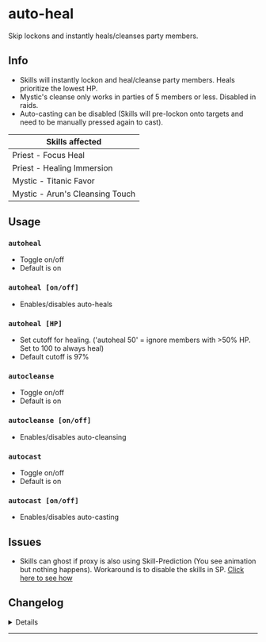 # auto-heal
Skip lockons and instantly heals/cleanses party members.

## Info
- Skills will instantly lockon and heal/cleanse party members. Heals prioritize the lowest HP.
- Mystic's cleanse only works in parties of 5 members or less. Disabled in raids.
- Auto-casting can be disabled (Skills will pre-lockon onto targets and need to be manually pressed again to cast).

| Skills affected                 |
| ------------------------------- |
| Priest - Focus Heal             |
| Priest - Healing Immersion      |
| Mystic - Titanic Favor          |
| Mystic - Arun's Cleansing Touch |

## Usage
### `autoheal`
- Toggle on/off
- Default is on
### `autoheal [on/off]`
- Enables/disables auto-heals
### `autoheal [HP]`
- Set cutoff for healing. ('autoheal 50' = ignore members with >50% HP. Set to 100 to always heal)
- Default cutoff is 97%
### `autocleanse`
- Toggle on/off
- Default is on
### `autocleanse [on/off]`
- Enables/disables auto-cleansing
### `autocast`
- Toggle on/off
- Default is on
### `autocast [on/off]`
- Enables/disables auto-casting

## Issues
- Skills can ghost if proxy is also using Skill-Prediction (You see animation but nothing happens). Workaround is to disable the skills in SP. [Click here to see how](https://i.imgur.com/bS4VkbX.png)

## Changelog
<details>

    1.65
    - Next Gen update
    1.64
    - BigInt fix
    1.63
    - Update for patch version 74.03
    - Removed redundant text in command messages 
    1.62
    - Updated S_PARTY_MEMBER_CHANGE_HP hook version to 4
    1.61
    - Fix: Misspelled config.js in manifest
    1.60
    - New: autocast command and feature
    - New: Configs stored in separate file
    - New: Debug command
    1.52
    - Fix: Lockons ignoring berserkers with negative health
    - Fix: Locking onto kicked party members
    1.51
    - New: Added support for Caali auto-update.
    1.50
    - New: autoheal and autocleanse commands toggle only their respectable behaviours. 
    - New: autoheal command has argument to set HP cutoff.
    - New: autoheal command has argument to toggle on/off explicitly ('autoheal on/off')
    - New: autocleanse command has argument to toggle on/off explicitly ('autocleanse on/off')
    - New: Vertical distance check.
    - Fixed: Locking onto players that left the party.
    - Fixed: Mod would only start working on players when they had moved.
    - Fixed: Mod would briefly stop working when a dead party member resses.
    - Fixed: Mod would briefly stop working after toggling via command toggle.
    1.42
    - Added S_USER_LOCATION_IN_ACTION hook.
    1.41
    - Updated protocol versions.
    - Set max distance to 32m
    1.40
    - Faster response
    - Added: Priest's Immersion skill.
    - Added: Glyphs affect number of lockon targets.
    - Fixed bug: Casting skills would reset player rotation
    - Reduced max distance to 30m
    1.30
    - Code update and aesthetics
    - Fixed bug: Locking and casting onto dead targets
    - Added Command dependency
    - Added autocleanse command
    - Removed slash support
    1.20
    - Added heal skills for low level characters.
    - Fix hp choosing bug, now targets with full hp will not receive heal.
    1.12
    - Added mystic's focus heal X
    1.11
    - Code aesthetics
    1.10
    - Disabled raid cleanse

</details>

---
